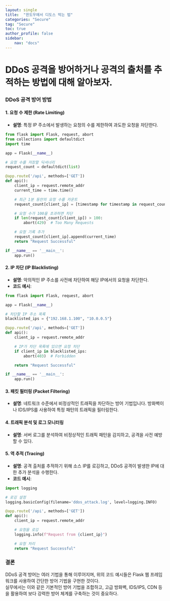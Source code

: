 ```yaml
---
layout: single
title:  "윈도우에서 디도스 막는 법"
categories: "Secure"
tag: "Secure"
toc: true
author_profile: false
sidebar:
    nav: "docs"
---
```



# DDoS 공격을 방어하거나 공격의 출처를 추적하는 방법에 대해 알아보자.  
### DDoS 공격 방어 방법

#### 1. **요청 수 제한 (Rate Limiting)**
- **설명**: 특정 IP 주소에서 발생하는 요청의 수를 제한하여 과도한 요청을 차단한다.  

```python
from flask import Flask, request, abort
from collections import defaultdict
import time

app = Flask(__name__)

# 요청 수를 저장할 딕셔너리
request_count = defaultdict(list)

@app.route('/api', methods=['GET'])
def api():
    client_ip = request.remote_addr
    current_time = time.time()

    # 최근 1분 동안의 요청 수를 카운트
    request_count[client_ip] = [timestamp for timestamp in request_count[client_ip] if timestamp > current_time - 60]

    # 요청 수가 100을 초과하면 차단
    if len(request_count[client_ip]) > 100:
        abort(429)  # Too Many Requests

    # 요청 기록 추가
    request_count[client_ip].append(current_time)
    return "Request Successful"

if __name__ == '__main__':
    app.run()
```

#### 2. **IP 차단 (IP Blacklisting)**
- **설명**: 악의적인 IP 주소를 사전에 차단하여 해당 IP에서의 요청을 차단한다.  
- **코드 예시**:

```python
from flask import Flask, request, abort

app = Flask(__name__)

# 차단할 IP 주소 목록
blacklisted_ips = {"192.168.1.100", "10.0.0.5"}

@app.route('/api', methods=['GET'])
def api():
    client_ip = request.remote_addr

    # IP가 차단 목록에 있으면 요청 차단
    if client_ip in blacklisted_ips:
        abort(403)  # Forbidden

    return "Request Successful"

if __name__ == '__main__':
    app.run()
```

#### 3. **패킷 필터링 (Packet Filtering)**
- **설명**: 네트워크 수준에서 비정상적인 트래픽을 차단하는 방어 기법입니다. 방화벽이나 IDS/IPS를 사용하여 특정 패턴의 트래픽을 필터링한다.  

#### 4. **트래픽 분석 및 로그 모니터링**
- **설명**: 서버 로그를 분석하여 비정상적인 트래픽 패턴을 감지하고, 공격을 사전 예방할 수 있다.  

#### 5. **역 추적 (Tracing)**
- **설명**: 공격 출처를 추적하기 위해 소스 IP를 로깅하고, DDoS 공격이 발생한 IP에 대한 추가 분석을 수행한다.  
- **코드 예시**:

```python
import logging

# 로깅 설정
logging.basicConfig(filename='ddos_attack.log', level=logging.INFO)

@app.route('/api', methods=['GET'])
def api():
    client_ip = request.remote_addr

    # 요청을 로깅
    logging.info(f"Request from {client_ip}")

    # 요청 처리
    return "Request Successful"
```

### 결론
DDoS 공격 방어는 여러 기법을 통해 이루어지며, 위의 코드 예시들은 Flask 웹 프레임워크를 사용하여 간단한 방어 기법을 구현한 것이다.  
실무에서는 이와 같은 기본적인 방어 기법을 조합하고, 고급 방화벽, IDS/IPS, CDN 등을 활용하여 보다 강력한 방어 체계를 구축하는 것이 중요하다.  